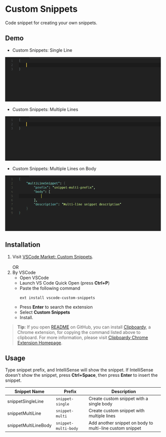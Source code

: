 # Custom Snippets

Code snippet for creating your own snippets.

## Demo

- Custom Snippets: Single Line

![Custom Snippets: Single-line](./images/demo_cs_single.gif "Create Custom or User snippet with single line body")

- Custom Snippets: Multiple Lines

![Custom Snippets: Multi-line](./images/demo_cs_multi.gif "Create Custom or User snippet with multiple line body")

- Custom Snippets: Multiple Lines on Body

![Custom Snippets: Multiple-line body](./images/demo_cs_multi_body.gif "Add snippet body to multi-line Custom or User snippet")

## Installation

1. Visit [VSCode Market: Custom Snippets](https://marketplace.visualstudio.com/items?itemName=NgekNgok.vscode-custom-snippets).<br><br>OR
2. By VSCode
   * Open VSCode
   * Launch VS Code Quick Open (press **Ctrl+P**) 
   * Paste the following command<br>
     ```
     ext install vscode-custom-snippets
     ```
   * Press **Enter** to search the extension
   * Select **Custom Snippets** 
   * Install.

> **Tip:** If you open [README](https://github.com/alyyasser/vscode-CustomSnippets/blob/master/README.md) on GitHub, you can install [Clipboardy](https://chrome.google.com/webstore/detail/clipboardy/gkafpbdjggkmmngaamlghmigadfaalhc), a Chrome extension, for copying the command listed above to clipboard.
> For more information, please visit [Clipboardy Chrome Extension Homepage](https://rainsoft.io/clipboardy-chrome-extension/).

## Usage

Type snippet prefix, and IntelliSense will show the snippet. If IntelliSense doesn't show the snippet, press **Ctrl+Space**, then press **Enter** to insert the snippet.

Snippet Name | Prefix | Description
--- | --- | ---
snippetSingleLine | `snippet-single` | Create custom snippet with a single body
snippetMultiLine | `snippet-multi` | Create custom snippet with multiple lines
snippetMultiLineBody | `snippet-multi-body` | Add another snippet on body to multi-line custom snippet
